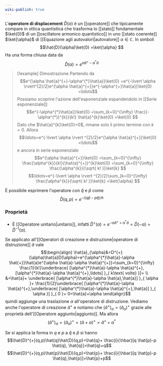 ```yaml
---
wiki-publish: true
---
```

L'**operatore di displacement** $\hat{D}(\alpha)$ è un [[operatore]] che tipicamente compare in ottica quantistica che trasforma lo [[stato]] fondamentale $\ket{0}$ di un [[oscillatore armonico quantistico]] in uno [[stato coerente]] $\ket{\alpha}$ di [[Equazione agli autovalori|autovalore]] $\alpha \in \mathbb{C}$. In simboli
$$\hat{D}(\alpha)\ket{0} =\ket{\alpha} $$
Ha una forma chiusa data da
$$\hat{D}(\alpha)=e^{\alpha \hat{a}^{+}-\alpha^{*}\hat{a}}$$

> [!example] Dimostrazione
> Partendo da
> $$e^{\alpha \hat{a}^{+}-\alpha^{*}\hat{a}}\ket{0} =e^{-\lvert \alpha \rvert^{2}/2}e^{\alpha \hat{a}^{+}}e^{-\alpha^{+}\hat{a}}\ket{0} =\ldots$$
> Possiamo scoprire l'azione dell'esponenziale espandendolo in [[Serie esponenziale]]:
> $$e^{-\alpha^{*}\hat{a}}\ket{0} =\sum_{k=0}^{\infty} \frac{(-\alpha^{*})^{k}}{k!} \hat{a}^{k}\ket{0} =\ket{0} $$
> Dato che $\hat{a}^{k}\ket{0}=0$, rimane solo il primo termine con $k=0$. Allora
> $$\ldots=e^{-\lvert \alpha \rvert ^{2}/2}e^{\alpha \hat{a}^{+}}\ket{0} =\ldots$$
> e ancora in serie esponenziale
> $$e^{\alpha \hat{a}^{+}}\ket{0} =\sum_{k=0}^{\infty} \frac{\alpha^{k}}{k!}(\hat{a}^{+})^{k}\ket{0} =\sum_{k=0}^{\infty} \frac{\alpha^{k}}{\sqrt{ k! }}\ket{k} $$
> $$\ldots=e^{-\lvert \alpha \rvert ^{2}/2}\sum_{k=0}^{\infty} \frac{\alpha^{k}}{\sqrt{ k! }}\ket{k} =\ket{\alpha} $$

È possibile esprimere l'operatore con $\hat{q}$ e $\hat{p}$ come
$$\hat{D}(q,p)=e^{-i(q \hat{p}-p \hat{q})/\hbar}$$
### Proprietà
- È [[Operatore unitario|unitario]], infatti $\hat{D}^{+}(\alpha)=e^{-\alpha \hat{a}^{+}+\alpha^{*}\hat{a}}=\hat{D}(-\alpha)=\hat{D}^{-1}(\alpha)$.

Se applicato all'[[Operatori di creazione e distruzione|operatore di distruzione]] $\hat{a}$ vale
$$\begin{align}
\hat{a}_{\alpha}&=D^{+}(\alpha)\hat{a}D(\alpha)=e^{\alpha^{*}\hat{a}-\alpha \hat{+}}\hat{a}e^{\alpha \hat{a}-\alpha \hat{a}^{+}}=\sum_{k=0}^{\infty} \frac{1}{k!}\underbrace{ [\alpha^{*}\hat{a}-\alpha  \hat{a}^{+},[\alpha^{*}\hat{a}-\alpha \hat{a}^{+},\ldots] }_{ k\text{ volte} }]= \\
&=\hat{a}+ \underbrace{ [\alpha^{*}\hat{a}-\alpha \hat{a},\hat{a}] }_{ \alpha }+ \frac{1}{2}\underbrace{ [\alpha^{*}\hat{a}-\alpha \hat{a}^{+},\underbrace{ [\alpha^{*}\hat{a}-\alpha \hat{a}^{+},\hat{a}] }_{ \alpha }] }_{ 0 }+ 0=\hat{a}+\alpha
\end{align}$$
quindi aggiunge una traslazione $\alpha$ all'operatore di distruzione. Vediamo anche l'operatore di creazione $\hat{a}^{+}$ e notiamo che $(\hat{a}^{+})_{\alpha}=(\hat{a}_{\alpha})^{+}$ grazie alle proprietà dell'[[Operatore aggiunto|aggiunto]]. Ma allora
$$(\hat{a}^{+})_{\alpha}=(\hat{a}_{\alpha})^{+}=(\hat{a}+\alpha)^{+}=\hat{a}^{+}+\alpha^{*}$$

Se si applica la forma in $q$ e $p$ a $\hat{q}$ e $\hat{p}$ si hanno
$$\hat{D}^{+}(q,p)\hat{q}\hat{D}(q,p)=\hat{q}+ \frac{i}{\hbar}[q \hat{p}-p \hat{q}, \hat{q}]=\hat{q}+q$$
$$\hat{D}^{+}(q,p)\hat{p}\hat{D}(q,p)=\hat{p}+ \frac{i}{\hbar}[q \hat{p}-p \hat{q},\hat{p}]=\hat{p}+p$$
